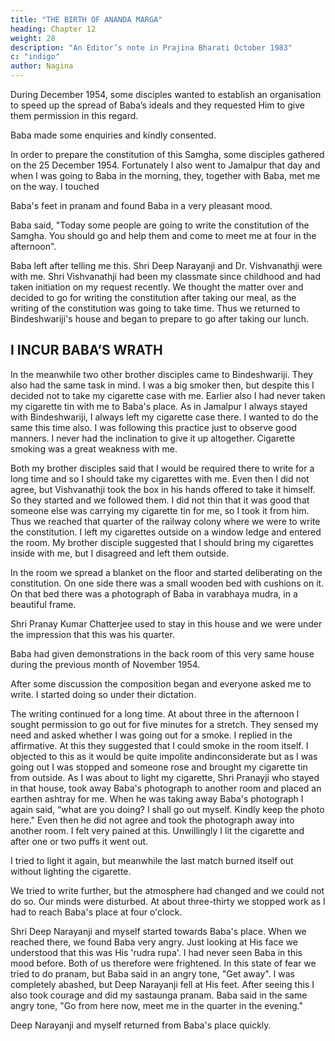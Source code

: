 ```yaml
---
title: "THE BIRTH OF ANANDA MARGA"
heading: Chapter 12
weight: 28
description: "An Editor’s note in Prajina Bharati October 1983"
c: "indigo"
author: Nagina
---
```



During December 1954, some disciples wanted to establish an organisation to speed up the spread of Baba’s ideals and they requested Him to give them permission in this regard.

Baba made some enquiries and kindly consented.

In order to prepare the constitution of this Samgha, some disciples gathered on the 25 December 1954. Fortunately I also went to Jamalpur that day and when I was going to Baba in the morning, they, together with Baba, met me on the way. I touched

Baba's feet in pranam and found Baba in a very pleasant mood.

Baba said, "Today some people are going to write the constitution of the Samgha. You should go and help them and come to meet me at four in the afternoon". 

Baba left after telling me this. Shri Deep Narayanji and Dr. Vishvanathji were with me. Shri Vishvanathji had been my classmate since childhood and had taken initiation on my request recently. We thought the matter over and decided to go for
writing the constitution after taking our meal, as the writing of the constitution was going
to take time. Thus we returned to Bindeshwariji's house and began to prepare to go
after taking our lunch.


## I INCUR BABA’S WRATH

In the meanwhile two other brother disciples came to Bindeshwariji. They also
had the same task in mind. I was a big smoker then, but despite this I decided not to
take my cigarette case with me. Earlier also I had never taken my cigarette tin with me
to Baba's place. As in Jamalpur I always stayed with Bindeshwariji, I always left my
cigarette case there. I wanted to do the same this time also. I was following this
practice just to observe good manners. I never had the inclination to give it up
altogether. Cigarette smoking was a great weakness with me.

Both my brother disciples said that I would be required there to write for a long
time and so I should take my cigarettes with me. Even then I did not agree, but
Vishvanathji took the box in his hands offered to take it himself. So they started and we
followed them. I did not thin that it was good that someone else was carrying my
cigarette tin for me, so I took it from him. Thus we reached that quarter of the railway
colony where we were to write the constitution. I left my cigarettes outside on a window
ledge and entered the room. My brother disciple suggested that I should bring my
cigarettes inside with me, but I disagreed and left them outside.

In the room we spread a blanket on the floor and started deliberating on the constitution. On one side there was a small wooden bed with cushions on it. On that
bed there was a photograph of Baba in varabhaya mudra, in a beautiful frame. 

Shri Pranay Kumar Chatterjee used to stay in this house and we were under the impression
that this was his quarter. 

Baba had given demonstrations in the back room of this very same house during the previous month of November 1954. 

After some discussion the composition began and everyone asked me to write. I started doing so under their
dictation.

The writing continued for a long time. At about three in the afternoon I sought
permission to go out for five minutes for a stretch. They sensed my need and asked
whether I was going out for a smoke. I replied in the affirmative. At this they suggested
that I could smoke in the room itself. I objected to this as it would be quite impolite andinconsiderate but as I was going out I was stopped and someone rose and brought my
cigarette tin from outside.
As I was about to light my cigarette, Shri Pranayji who stayed in that house,
took away Baba's photograph to another room and placed an earthen ashtray for me.
When he was taking away Baba's photograph I again said, “what are you
doing? I shall go out myself. Kindly keep the photo here."
Even then he did not agree and took the photograph away into another room. I
felt very pained at this. Unwillingly I lit the cigarette and after one or two puffs it went
out. 

I tried to light it again, but meanwhile the last match burned itself out without lighting the cigarette.

We tried to write further, but the atmosphere had changed and we could not do
so. Our minds were disturbed. At about three-thirty we stopped work as I had to reach
Baba's place at four o'clock.


Shri Deep Narayanji and myself started towards Baba's place. When we
reached there, we found Baba very angry. Just looking at His face we understood that
this was His 'rudra rupa'. I had never seen Baba in this mood before. Both of us
therefore were frightened. In this state of fear we tried to do pranam, but Baba said in
an angry tone, "Get away".
I was completely abashed, but Deep Narayanji fell at His feet. After seeing this I
also took courage and did my sastaunga pranam.
Baba said in the same angry tone, "Go from here now, meet me in the quarter
in the evening."

Deep Narayanji and myself returned from Baba's place quickly.

